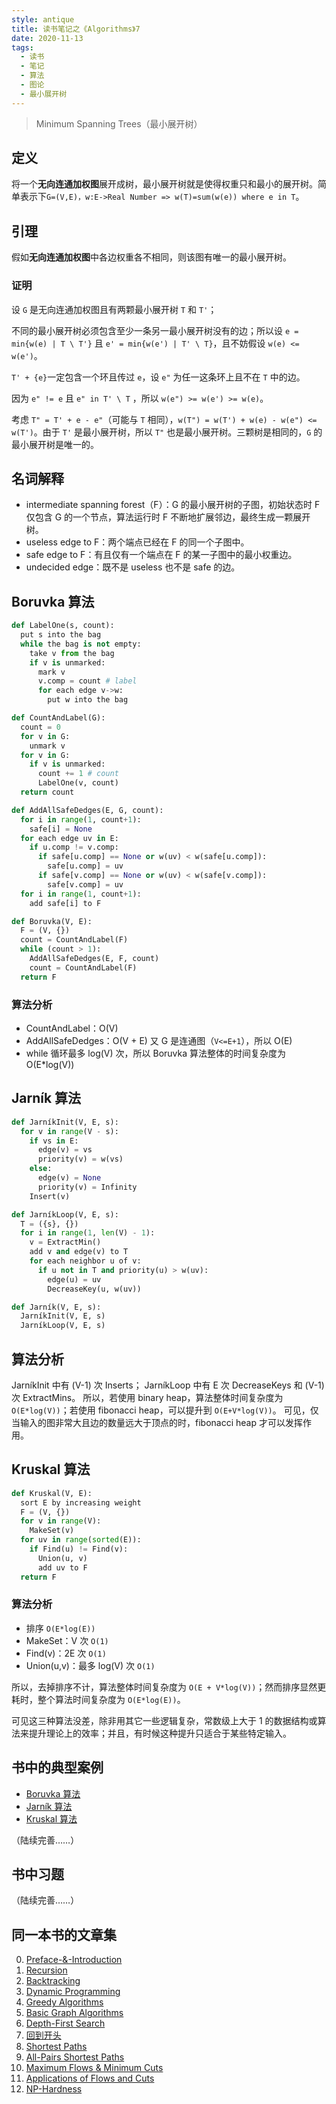 ```yaml
---
style: antique
title: 读书笔记之《Algorithms》7
date: 2020-11-13
tags:
  - 读书
  - 笔记
  - 算法
  - 图论
  - 最小展开树
---
```


> Minimum Spanning Trees（最小展开树）

## 定义

将一个**无向连通加权图**展开成树，最小展开树就是使得权重只和最小的展开树。简单表示下`G=(V,E)，w:E->Real Number => w(T)=sum(w(e)) where e in T`。

## 引理

假如**无向连通加权图**中各边权重各不相同，则该图有唯一的最小展开树。

### 证明

设 `G` 是无向连通加权图且有两颗最小展开树 `T` 和 `T'`；

不同的最小展开树必须包含至少一条另一最小展开树没有的边；所以设 `e = min{w(e) | T \ T'}` 且 `e' = min{w(e') | T' \ T}`，且不妨假设 `w(e) <= w(e')`。

`T' + {e}`一定包含一个环且传过 `e`，设 `e"` 为任一这条环上且不在 `T` 中的边。

因为 `e" != e` 且 `e" in T' \ T` ，所以 `w(e") >= w(e') >= w(e)`。

考虑 `T" = T' + e - e"`（可能与 `T` 相同），`w(T") = w(T') + w(e) - w(e") <= w(T')`。由于 `T'` 是最小展开树，所以 `T"` 也是最小展开树。三颗树是相同的，`G` 的最小展开树是唯一的。

## 名词解释

- intermediate spanning forest（F）：G 的最小展开树的子图，初始状态时 F 仅包含 G 的一个节点，算法运行时 F 不断地扩展邻边，最终生成一颗展开树。
- useless edge to F：两个端点已经在 F 的同一个子图中。
- safe edge to F：有且仅有一个端点在 F 的某一子图中的最小权重边。
- undecided edge：既不是 useless 也不是 safe 的边。

## Boruvka 算法

```python
def LabelOne(s, count):
  put s into the bag
  while the bag is not empty:
    take v from the bag
    if v is unmarked:
      mark v
      v.comp = count # label
      for each edge v->w:
        put w into the bag

def CountAndLabel(G):
  count = 0
  for v in G:
    unmark v
  for v in G:
    if v is unmarked:
      count += 1 # count
      LabelOne(v, count)
  return count

def AddAllSafeDedges(E, G, count):
  for i in range(1, count+1):
    safe[i] = None
  for each edge uv in E:
    if u.comp != v.comp:
      if safe[u.comp] == None or w(uv) < w(safe[u.comp]):
        safe[u.comp] = uv
      if safe[v.comp] == None or w(uv) < w(safe[v.comp]):
        safe[v.comp] = uv
  for i in range(1, count+1):
    add safe[i] to F

def Boruvka(V, E):
  F = (V, {})
  count = CountAndLabel(F)
  while (count > 1):
    AddAllSafeDedges(E, F, count)
    count = CountAndLabel(F)
  return F
```

### 算法分析

- CountAndLabel：O(V)
- AddAllSafeDedges：O(V + E) 又 G 是连通图（`V<=E+1`），所以 O(E)
- while 循环最多 log(V) 次，所以 Boruvka 算法整体的时间复杂度为 O(E\*log(V))

## Jarník 算法

```python
def JarníkInit(V, E, s):
  for v in range(V - s):
    if vs in E:
      edge(v) = vs
      priority(v) = w(vs)
    else:
      edge(v) = None
      priority(v) = Infinity
    Insert(v)

def JarníkLoop(V, E, s):
  T = ({s}, {})
  for i in range(1, len(V) - 1):
    v = ExtractMin()
    add v and edge(v) to T
    for each neighbor u of v:
      if u not in T and priority(u) > w(uv):
        edge(u) = uv
        DecreaseKey(u, w(uv))

def Jarník(V, E, s):
  JarníkInit(V, E, s)
  JarníkLoop(V, E, s)
```

## 算法分析

JarníkInit 中有 (V-1) 次 Inserts；
JarníkLoop 中有 E 次 DecreaseKeys 和 (V-1) 次 ExtractMins。
所以，若使用 binary heap，算法整体时间复杂度为 `O(E*log(V))`；若使用 fibonacci heap，可以提升到 `O(E+V*log(V))`。
可见，仅当输入的图非常大且边的数量远大于顶点的时，fibonacci heap 才可以发挥作用。

## Kruskal 算法

```python
def Kruskal(V, E):
  sort E by increasing weight
  F = (V, {})
  for v in range(V):
    MakeSet(v)
  for uv in range(sorted(E)):
    if Find(u) != Find(v):
      Union(u, v)
      add uv to F
  return F
```

### 算法分析

- 排序 `O(E*log(E))`
- MakeSet：V 次 `O(1)`
- Find(v)：2E 次 `O(1)`
- Union(u,v)：最多 log(V) 次 `O(1)`

所以，去掉排序不计，算法整体时间复杂度为 `O(E + V*log(V))`；然而排序显然更耗时，整个算法时间复杂度为 `O(E*log(E))`。

可见这三种算法没差，除非用其它一些逻辑复杂，常数级上大于 1 的数据结构或算法来提升理论上的效率；并且，有时候这种提升只适合于某些特定输入。

## 书中的典型案例

- [Boruvka 算法](scroll-to:boruvka-suan-fa)
- [Jarník 算法](scroll-to:jarnik-suan-fa)
- [Kruskal 算法](scroll-to:kruskal-suan-fa)

（陆续完善……）

## 书中习题

（陆续完善……）

## 同一本书的文章集

0. [Preface-&-Introduction](post:Book<->Algorithms<->0-Preface-&-Introduction)
1. [Recursion](post:Book<->Algorithms<->1-Recursion)
1. [Backtracking](post:Book<->Algorithms<->2-Backtracking)
1. [Dynamic Programming](post:Book<->Algorithms<->3-Dynamic-Programming)
1. [Greedy Algorithms](post:Book<->Algorithms<->4-Greedy-Algorithms)
1. [Basic Graph Algorithms](post:Book<->Algorithms<->5-Basic-Graph-Algorithms)
1. [Depth-First Search](post:Book<->Algorithms<->6-Depth-First-Search)
1. [回到开头](scroll-to-the-very-top)
1. [Shortest Paths](post:Book<->Algorithms<->8-Shortest-Paths)
1. [All-Pairs Shortest Paths](post:Book<->Algorithms<->9-All-Pairs-Shortest-Paths)
1. [Maximum Flows & Minimum Cuts](post:Book<->Algorithms<->10-Maximum-Flows-&-Minimum-Cuts)
1. [Applications of Flows and Cuts](post:Book<->Algorithms<->11-Applications-of-Flows-and-Cuts)
1. [NP-Hardness](post:Book<->Algorithms<->12-NP-Hardness)
